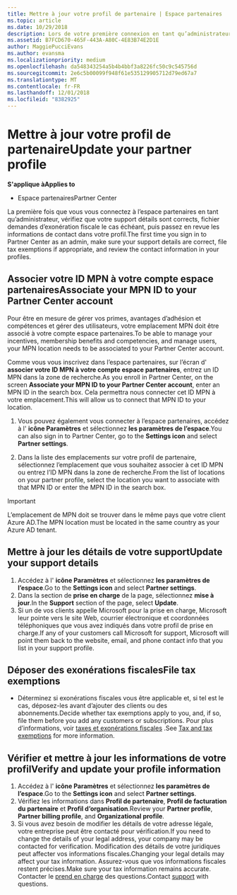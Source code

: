 ```yaml
---
title: Mettre à jour votre profil de partenaire | Espace partenaires
ms.topic: article
ms.date: 10/29/2018
description: Lors de votre première connexion en tant qu’administrateur, vérifiez que vos détails de support sont corrects, déposez des demandes d'exonération fiscale le cas échéant, puis examinez les informations de contact dans votre profil.
ms.assetid: B7FCD670-465F-443A-A80C-4E83B74E2D1E
author: MaggiePucciEvans
ms.author: evansma
ms.localizationpriority: medium
ms.openlocfilehash: da548343254a5b4b4bbf3a8226fc50c9c545756d
ms.sourcegitcommit: 2e6c5b00099f948f61e535129905712d79ed67a7
ms.translationtype: MT
ms.contentlocale: fr-FR
ms.lasthandoff: 12/01/2018
ms.locfileid: "8382925"
---
```

# <a name="update-your-partner-profile"></a><span data-ttu-id="de7df-103">Mettre à jour votre profil de partenaire</span><span class="sxs-lookup"><span data-stu-id="de7df-103">Update your partner profile</span></span>

**<span data-ttu-id="de7df-104">S'applique à</span><span class="sxs-lookup"><span data-stu-id="de7df-104">Applies to</span></span>**

- <span data-ttu-id="de7df-105">Espace partenaires</span><span class="sxs-lookup"><span data-stu-id="de7df-105">Partner Center</span></span>

<span data-ttu-id="de7df-106">La première fois que vous vous connectez à l’espace partenaires en tant qu’administrateur, vérifiez que votre support détails sont corrects, fichier demandes d’exonération fiscale le cas échéant, puis passez en revue les informations de contact dans votre profil.</span><span class="sxs-lookup"><span data-stu-id="de7df-106">The first time you sign in to Partner Center as an admin, make sure your support details are correct, file tax exemptions if appropriate, and review the contact information in your profiles.</span></span>

## <a name="associate-your-mpn-id-to-your-partner-center-account"></a><span data-ttu-id="de7df-107">Associer votre ID MPN à votre compte espace partenaires</span><span class="sxs-lookup"><span data-stu-id="de7df-107">Associate your MPN ID to your Partner Center account</span></span>

<span data-ttu-id="de7df-108">Pour être en mesure de gérer vos primes, avantages d’adhésion et compétences et gérer des utilisateurs, votre emplacement MPN doit être associé à votre compte espace partenaires.</span><span class="sxs-lookup"><span data-stu-id="de7df-108">To be able to manage your incentives, membership benefits and competencies, and manage users, your MPN location needs to be associated to your Partner Center account.</span></span>

<span data-ttu-id="de7df-109">Comme vous vous inscrivez dans l’espace partenaires, sur l’écran d' **associer votre ID MPN à votre compte espace partenaires**, entrez un ID MPN dans la zone de recherche.</span><span class="sxs-lookup"><span data-stu-id="de7df-109">As you enroll in Partner Center, on the screen **Associate your MPN ID to your Partner Center account**, enter an MPN ID in the search box.</span></span> <span data-ttu-id="de7df-110">Cela permettra nous connecter cet ID MPN à votre emplacement.</span><span class="sxs-lookup"><span data-stu-id="de7df-110">This will allow us to connect that MPN ID to your location.</span></span>

1. <span data-ttu-id="de7df-111">Vous pouvez également vous connecter à l’espace partenaires, accédez à l' **icône Paramètres** et sélectionnez **les paramètres de l’espace**.</span><span class="sxs-lookup"><span data-stu-id="de7df-111">You can also sign in to Partner Center, go to the **Settings icon** and select **Partner settings**.</span></span>

2. <span data-ttu-id="de7df-112">Dans la liste des emplacements sur votre profil de partenaire, sélectionnez l’emplacement que vous souhaitez associer à cet ID MPN ou entrez l’ID MPN dans la zone de recherche.</span><span class="sxs-lookup"><span data-stu-id="de7df-112">From the list of locations on your partner profile, select the location you want to associate with that MPN ID or enter the MPN ID in the search box.</span></span>

>[!IMPORTANT]
><span data-ttu-id="de7df-113">L’emplacement de MPN doit se trouver dans le même pays que votre client Azure AD.</span><span class="sxs-lookup"><span data-stu-id="de7df-113">The MPN location must be located in the same country as your Azure AD tenant.</span></span>

## <a name="update-your-support-details"></a><span data-ttu-id="de7df-114">Mettre à jour les détails de votre support</span><span class="sxs-lookup"><span data-stu-id="de7df-114">Update your support details</span></span>

1. <span data-ttu-id="de7df-115">Accédez à l' **icône Paramètres** et sélectionnez **les paramètres de l’espace**.</span><span class="sxs-lookup"><span data-stu-id="de7df-115">Go to the **Settings icon** and select **Partner settings**.</span></span>
2. <span data-ttu-id="de7df-116">Dans la section de **prise en charge** de la page, sélectionnez **mise à jour**.</span><span class="sxs-lookup"><span data-stu-id="de7df-116">In the **Support** section of the page, select **Update**.</span></span>
3. <span data-ttu-id="de7df-117">Si un de vos clients appelle Microsoft pour la prise en charge, Microsoft leur pointe vers le site Web, courrier électronique et coordonnées téléphoniques que vous avez indiqués dans votre profil de prise en charge.</span><span class="sxs-lookup"><span data-stu-id="de7df-117">If any of your customers call Microsoft for support, Microsoft will point them back to the website, email, and phone contact info that you list in your support profile.</span></span>

## <a name="file-tax-exemptions"></a><span data-ttu-id="de7df-118">Déposer des exonérations fiscales</span><span class="sxs-lookup"><span data-stu-id="de7df-118">File tax exemptions</span></span>

- <span data-ttu-id="de7df-119">Déterminez si exonérations fiscales vous être applicable et, si tel est le cas, déposez-les avant d’ajouter des clients ou des abonnements.</span><span class="sxs-lookup"><span data-stu-id="de7df-119">Decide whether tax exemptions apply to you, and, if so, file them before you add any customers or subscriptions.</span></span> <span data-ttu-id="de7df-120">Pour plus d’informations, voir [taxes et exonérations fiscales](tax-and-tax-exemptions.md) .</span><span class="sxs-lookup"><span data-stu-id="de7df-120">See [Tax and tax exemptions](tax-and-tax-exemptions.md) for more information.</span></span>

## <a name="verify-and-update-your-profile-information"></a><span data-ttu-id="de7df-121">Vérifier et mettre à jour les informations de votre profil</span><span class="sxs-lookup"><span data-stu-id="de7df-121">Verify and update your profile information</span></span>

1. <span data-ttu-id="de7df-122">Accédez à l' **icône Paramètres** et sélectionnez **les paramètres de l’espace**.</span><span class="sxs-lookup"><span data-stu-id="de7df-122">Go to the **Settings icon** and select **Partner settings**.</span></span>
1. <span data-ttu-id="de7df-123">Vérifiez les informations dans **Profil de partenaire**, **Profil de facturation du partenaire** et **Profil d’organisation**.</span><span class="sxs-lookup"><span data-stu-id="de7df-123">Review your **Partner profile**, **Partner billing profile**, and **Organizational profile**.</span></span>
1. <span data-ttu-id="de7df-124">Si vous avez besoin de modifier les détails de votre adresse légale, votre entreprise peut être contacté pour vérification.</span><span class="sxs-lookup"><span data-stu-id="de7df-124">If you need to change the details of your legal address, your company may be contacted for verification.</span></span> <span data-ttu-id="de7df-125">Modification des détails de votre juridiques peut affecter vos informations fiscales.</span><span class="sxs-lookup"><span data-stu-id="de7df-125">Changing your legal details may affect your tax information.</span></span> <span data-ttu-id="de7df-126">Assurez-vous que vos informations fiscales restent précises.</span><span class="sxs-lookup"><span data-stu-id="de7df-126">Make sure your tax information remains accurate.</span></span> <span data-ttu-id="de7df-127">Contacter le [prend en charge](https://partner.microsoft.com/support/contact-support) des questions.</span><span class="sxs-lookup"><span data-stu-id="de7df-127">Contact [support](https://partner.microsoft.com/support/contact-support) with questions.</span></span>